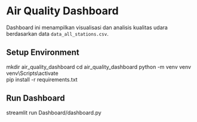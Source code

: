 # Air Quality Dashboard

Dashboard ini menampilkan visualisasi dan analisis kualitas udara berdasarkan data `data_all_stations.csv`.

## Setup Environment 
mkdir air_quality_dashboard
cd air_quality_dashboard
python -m venv venv
venv\Scripts\activate     
pip install -r requirements.txt

## Run Dashboard 
streamlit run Dashboard/dashboard.py

